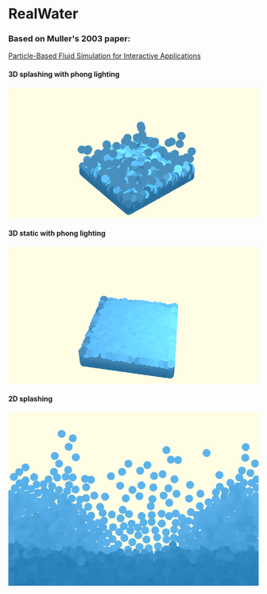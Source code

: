 # RealWater

### Based on Muller's 2003 paper: 
[Particle-Based Fluid Simulation for Interactive Applications](https://matthias-research.github.io/pages/publications/sca03.pdf)

#### 3D splashing with phong lighting
![alt text](cut_1.png "cut 1")

#### 3D static with phong lighting
![alt text](cut_2.png "cut 1")

#### 2D splashing
![alt text](cut_3.png "cut 1")
